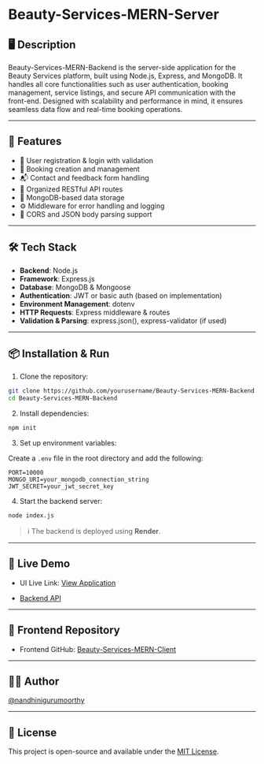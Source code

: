 # Beauty-Services-MERN-Server

## 🖥️ Description

Beauty-Services-MERN-Backend is the server-side application for the Beauty Services platform, built using Node.js, Express, and MongoDB. It handles all core functionalities such as user authentication, booking management, service listings, and secure API communication with the front-end. Designed with scalability and performance in mind, it ensures seamless data flow and real-time booking operations.

---

## 🚀 Features

- 🔐 User registration & login with validation  
- 📆 Booking creation and management  
- 📬 Contact and feedback form handling  
- 📁 Organized RESTful API routes  
- 🧾 MongoDB-based data storage  
- ⚙️ Middleware for error handling and logging  
- 🔄 CORS and JSON body parsing support  

---

## 🛠️ Tech Stack

- **Backend**: Node.js  
- **Framework**: Express.js  
- **Database**: MongoDB & Mongoose  
- **Authentication**: JWT or basic auth (based on implementation)  
- **Environment Management**: dotenv  
- **HTTP Requests**: Express middleware & routes  
- **Validation & Parsing**: express.json(), express-validator (if used)

---

## 📦 Installation & Run

1. Clone the repository:

```bash
git clone https://github.com/yourusername/Beauty-Services-MERN-Backend.git
cd Beauty-Services-MERN-Backend
```

2. Install dependencies:

```bash
npm init
```

3. Set up environment variables:

Create a `.env` file in the root directory and add the following:

```env
PORT=10000
MONGO_URI=your_mongodb_connection_string
JWT_SECRET=your_jwt_secret_key
```

4. Start the backend server:

```bash
node index.js
```

> ℹ️ The backend is deployed using **Render**.

---
## 🔗 Live Demo

- UI Live Link: [View Application](https://glam-on-go-beauty-services-mern-app.netlify.app/)
  
- [Backend API](https://beauty-services-mern-server.onrender.com)
  
---

## 🔗 Frontend Repository

- Frontend GitHub: [Beauty-Services-MERN-Client](https://github.com/nandhinigurumoorthyy/Beauty-Services-MERN-Client)

---

## 🙋‍♀️ Author

[@nandhinigurumoorthy](https://github.com/nandhinigurumoorthyy)

---

## 📄 License

This project is open-source and available under the [MIT License](LICENSE).
